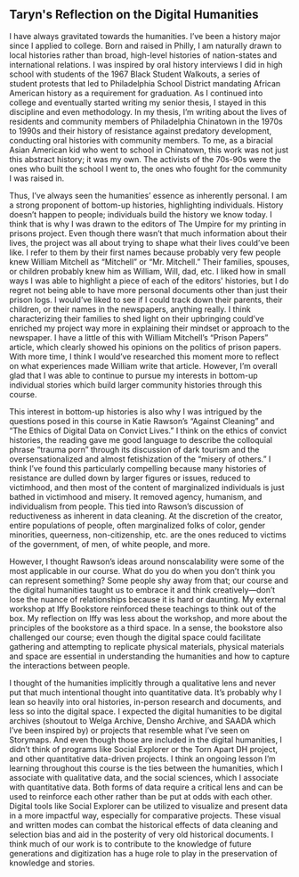 

## Taryn's Reflection on the Digital Humanities

I have always gravitated towards the humanities. I’ve been a history major since I applied to college. Born and raised in Philly, I am naturally drawn to local histories rather than broad, high-level histories of nation-states and international relations. I was inspired by oral history interviews I did in high school with students of the 1967 Black Student Walkouts, a series of student protests that led to Philadelphia School District mandating African American history as a requirement for graduation. As I continued into college and eventually started writing my senior thesis, I stayed in this discipline and even methodology. In my thesis, I’m writing about the lives of residents and community members of Philadelphia Chinatown in the 1970s to 1990s and their history of resistance against predatory development, conducting oral histories with community members. To me, as a biracial Asian American kid who went to school in Chinatown, this work was not just this abstract history; it was my own. The activists of the 70s-90s were the ones who built the school I went to, the ones who fought for the community I was raised in. 

Thus, I’ve always seen the humanities’ essence as inherently personal. I am a strong proponent of bottom-up histories, highlighting individuals. History doesn’t happen to people; individuals build the history we know today. I think that is why I was drawn to the editors of The Umpire for my printing in prisons project. Even though there wasn’t that much information about their lives, the project was all about trying to shape what their lives could’ve been like. I refer to them by their first names because probably very few people knew William Mitchell as “Mitchell” or “Mr. Mitchell.” Their families, spouses, or children probably knew him as William, Will, dad, etc. I liked how in small ways I was able to highlight a piece of each of the editors' histories, but I do regret not being able to have more personal documents other than just their prison logs. I would’ve liked to see if I could track down their parents, their children, or their names in the newspapers, anything really. I think characterizing their families to shed light on their upbringing could’ve enriched my project way more in explaining their mindset or approach to the newspaper. I have a little of this with William Mitchell’s “Prison Papers” article, which clearly showed his opinions on the politics of prison papers. With more time, I think I would’ve researched this moment more to reflect on what experiences made William write that article. However, I’m overall glad that I was able to continue to pursue my interests in bottom-up individual stories which build larger community histories through this course. 

This interest in bottom-up histories is also why I was intrigued by the questions posed in this course in Katie Rawson’s “Against Cleaning” and “The Ethics of Digital Data on Convict Lives.” I think on the ethics of convict histories, the reading gave me good language to describe the colloquial phrase “trauma porn” through its discussion of dark tourism and the oversensationalized and almost fetishization of the “misery of others.” I think I’ve found this particularly compelling because many histories of resistance are dulled down by larger figures or issues, reduced to victimhood, and then most of the content of marginalized individuals is just bathed in victimhood and misery.  It removed agency, humanism, and individualism from people. This tied into Rawson’s discussion of reductiveness as inherent in data cleaning. At the discretion of the creator, entire populations of people, often marginalized folks of color, gender minorities, queerness, non-citizenship, etc. are the ones reduced to victims of the government, of men, of white people, and more. 

However, I thought Rawson’s ideas around nonscalability were some of the most applicable in our course. What do you do when you don’t think you can represent something? Some people shy away from that; our course and the digital humanities taught us to embrace it and think creatively—don’t lose the nuance of relationships because it is hard or daunting. My external workshop at Iffy Bookstore reinforced these teachings to think out of the box. My reflection on Iffy was less about the workshop, and more about the principles of the bookstore as a third space.  In a sense, the bookstore also challenged our course; even though the digital space could facilitate gathering and attempting to replicate physical materials, physical materials and space are essential in understanding the humanities and how to capture the interactions between people.

I thought of the humanities implicitly through a qualitative lens and never put that much intentional thought into quantitative data. It’s probably why I lean so heavily into oral histories, in-person research and documents, and less so into the digital space. I expected the digital humanities to be digital archives (shoutout to Welga Archive, Densho Archive, and SAADA which I’ve been inspired by) or projects that resemble what I’ve seen on Storymaps. And even though those are included in the digital humanities, I didn’t think of programs like Social Explorer or the Torn Apart DH project, and other quantitative data-driven projects.  I think an ongoing lesson I’m learning throughout this course is the ties between the humanities, which I associate with qualitative data, and the social sciences, which I associate with quantitative data. Both forms of data require a critical lens and can be used to reinforce each other rather than be put at odds with each other. Digital tools like Social Explorer can be utilized to visualize and present data in a more impactful way, especially for comparative projects. These visual and written modes can combat the historical effects of data cleaning and selection bias and aid in the posterity of very old historical documents. I think much of our work is to contribute to the knowledge of future generations and digitization has a huge role to play in the preservation of knowledge and stories.  

